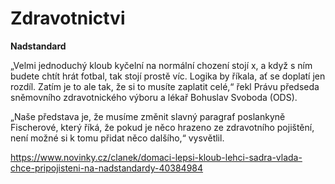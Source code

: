# Zdravotnictvi

**Nadstandard**

„Velmi jednoduchý kloub kyčelní na normální chození stojí x, a když s ním budete chtít hrát fotbal, tak stojí prostě víc. Logika by říkala, ať se doplatí jen rozdíl. Zatím je to ale tak, že si to musíte zaplatit celé,“ řekl Právu předseda sněmovního zdravotnického výboru a lékař Bohuslav Svoboda (ODS).

„Naše představa je, že musíme změnit slavný paragraf poslankyně Fischerové, který říká, že pokud je něco hrazeno ze zdravotního pojištění, není možné si k tomu přidat něco dalšího,“ vysvětlil.

https://www.novinky.cz/clanek/domaci-lepsi-kloub-lehci-sadra-vlada-chce-pripojisteni-na-nadstandardy-40384984

